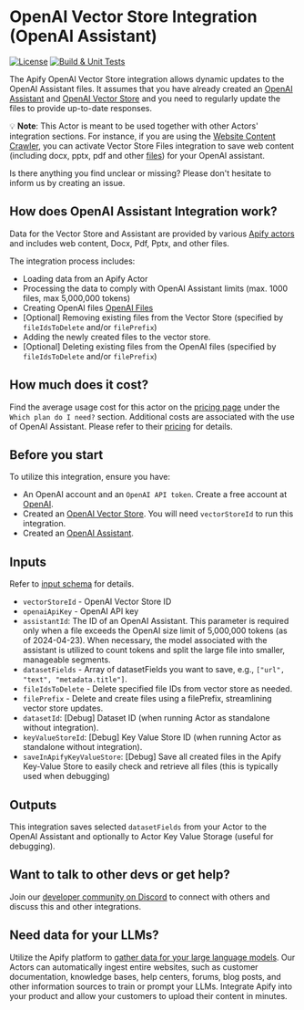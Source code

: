 # OpenAI Vector Store Integration (OpenAI Assistant)

[![License](https://img.shields.io/badge/License-Apache_2.0-blue.svg)](https://github.com/jirispilka/openai-vector-store-integration/blob/main/LICENSE)
[![Build & Unit Tests](https://github.com/jirispilka/openai-vector-store-integration/actions/workflows/main.yml/badge.svg?branch=main)](https://github.com/jirispilka/openai-vector-store-integration/actions/workflows/main.yml)

The Apify OpenAI Vector Store integration allows dynamic updates to the OpenAI Assistant files.
It assumes that you have already created an [OpenAI Assistant](https://platform.openai.com/docs/assistants/overview/agents) and [OpenAI Vector Store](https://platform.openai.com/docs/assistants/tools/file-search/vector-stores) and you need to regularly update the files to provide up-to-date responses.

💡 **Note**: This Actor is meant to be used together with other Actors' integration sections.
For instance, if you are using the [Website Content Crawler](https://apify.com/apify/website-content-crawler), you can activate Vector Store Files integration to save web content (including docx, pptx, pdf and other [files](https://platform.openai.com/docs/assistants/tools/file-search/supported-files)) for your OpenAI assistant.

Is there anything you find unclear or missing? Please don't hesitate to inform us by creating an issue.

## How does OpenAI Assistant Integration work?

Data for the Vector Store and Assistant are provided by various [Apify actors](https://apify.com/store) and includes web content, Docx, Pdf, Pptx, and other files.

The integration process includes:
- Loading data from an Apify Actor
- Processing the data to comply with OpenAI Assistant limits (max. 1000 files, max 5,000,000 tokens)
- Creating OpenAI files [OpenAI Files](https://platform.openai.com/docs/api-reference/files)
- [Optional] Removing existing files from the Vector Store (specified by `fileIdsToDelete` and/or `filePrefix`)
- Adding the newly created files to the vector store.
- [Optional] Deleting existing files from the OpenAI files (specified by `fileIdsToDelete` and/or `filePrefix`)

## How much does it cost?
Find the average usage cost for this actor on the [pricing page](https://apify.com/pricing) under the `Which plan do I need?` section.
Additional costs are associated with the use of OpenAI Assistant. Please refer to their [pricing](https://openai.com/pricing) for details.

## Before you start

To utilize this integration, ensure you have:

- An OpenAI account and an `OpenAI API token`. Create a free account at [OpenAI](https://beta.openai.com/).
- Created an [OpenAI Vector Store](https://platform.openai.com/docs/assistants/tools/file-search/vector-stores). You will need `vectorStoreId` to run this integration.
- Created an [OpenAI Assistant](https://platform.openai.com/docs/assistants/overview).

## Inputs

Refer to [input schema](.actor/input_schema.json) for details.

- `vectorStoreId` - OpenAI Vector Store ID
- `openaiApiKey` - OpenAI API key
- `assistantId`: The ID of an OpenAI Assistant. This parameter is required only when a file exceeds the OpenAI
   size limit of 5,000,000 tokens (as of 2024-04-23). When necessary, the model associated with the assistant is
   utilized to count tokens and split the large file into smaller, manageable segments.
- `datasetFields` - Array of datasetFields you want to save, e.g., `["url", "text", "metadata.title"]`.
- `fileIdsToDelete` - Delete specified file IDs from vector store as needed.
- `filePrefix` - Delete and create files using a filePrefix, streamlining vector store updates.
- `datasetId`: [Debug] Dataset ID (when running Actor as standalone without integration).
- `keyValueStoreId`: [Debug] Key Value Store ID (when running Actor as standalone without integration).
- `saveInApifyKeyValueStore`: [Debug] Save all created files in the Apify Key-Value Store to easily check and retrieve all files (this is typically used when debugging)

## Outputs

This integration saves selected `datasetFields` from your Actor to the OpenAI Assistant and optionally to Actor Key Value Storage (useful for debugging).

## Want to talk to other devs or get help?

Join our [developer community on Discord](https://discord.com/invite/jyEM2PRvMU) to connect with others and discuss this and other integrations.

## Need data for your LLMs?

Utilize the Apify platform to [gather data for your large language models](https://apify.com/data-for-generative-ai).
Our Actors can automatically ingest entire websites, such as customer documentation, knowledge bases, help centers,
forums, blog posts, and other information sources to train or prompt your LLMs.
Integrate Apify into your product and allow your customers to upload their content in minutes.
